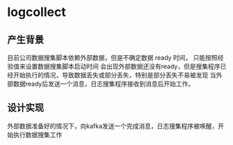 # logcollect
## 产生背景
目前公司数据搜集脚本依赖外部数据，但是不确定数据 ready 时间， 只能按照经验值来设置数据搜集脚本启动时间
会出现外部数据还没有ready，但是搜集程序已经开始执行的情况，导致数据丢失或部分丢失，特别是部分丢失不易被发现
当外部数据ready后发送一个消息，日志搜集程序接收到消息后开始工作。

## 设计实现
外部数据准备好的情况下，向kafka发送一个完成消息，日志搜集程序被唤醒，开始执行数据搜集工作
